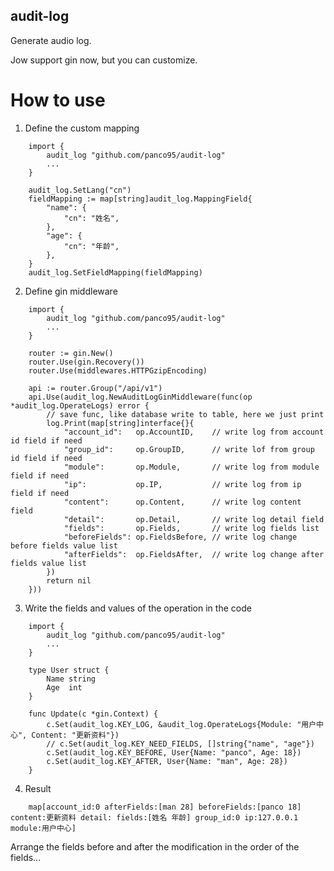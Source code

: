 ## audit-log

Generate audio log.

Jow support gin now, but you can customize.

# How to use

1. Define the custom mapping
```
    import {
        audit_log "github.com/panco95/audit-log"
        ...
    }

	audit_log.SetLang("cn")
	fieldMapping := map[string]audit_log.MappingField{
		"name": {
			"cn": "姓名",
		},
		"age": {
			"cn": "年龄",
		},
	}
	audit_log.SetFieldMapping(fieldMapping)
```


2. Define gin middleware
```
    import {
        audit_log "github.com/panco95/audit-log"
        ...
    }

	router := gin.New()
	router.Use(gin.Recovery())
	router.Use(middlewares.HTTPGzipEncoding)

	api := router.Group("/api/v1")
	api.Use(audit_log.NewAuditLogGinMiddleware(func(op *audit_log.OperateLogs) error {
		// save func, like database write to table, here we just print
		log.Print(map[string]interface{}{
			"account_id":   op.AccountID,    // write log from account id field if need
			"group_id":     op.GroupID,      // write lof from group id field if need
			"module":       op.Module,       // write log from module field if need
			"ip":           op.IP,           // write log from ip field if need
			"content":      op.Content,      // write log content field
			"detail":       op.Detail,       // write log detail field
			"fields":       op.Fields,       // write log fields list
			"beforeFields": op.FieldsBefore, // write log change before fields value list
			"afterFields":  op.FieldsAfter,  // write log change after fields value list
		})
		return nil
	}))
```

3. Write the fields and values of the operation in the code
```
    import {
        audit_log "github.com/panco95/audit-log"
        ...
    }

	type User struct {
		Name string
		Age  int
	}

	func Update(c *gin.Context) {
		c.Set(audit_log.KEY_LOG, &audit_log.OperateLogs{Module: "用户中心", Content: "更新资料"})
		// c.Set(audit_log.KEY_NEED_FIELDS, []string{"name", "age"})
		c.Set(audit_log.KEY_BEFORE, User{Name: "panco", Age: 18})
		c.Set(audit_log.KEY_AFTER, User{Name: "man", Age: 28})
	}
```

4. Result
```
	map[account_id:0 afterFields:[man 28] beforeFields:[panco 18] content:更新资料 detail: fields:[姓名 年龄] group_id:0 ip:127.0.0.1 module:用户中心]
```

Arrange the fields before and after the modification in the order of the fields...